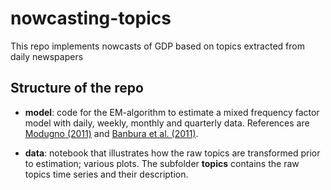 # nowcasting-topics
This repo implements nowcasts of GDP based on topics extracted from daily newspapers

## Structure of the repo

- **model**: code for the EM-algorithm to estimate a mixed frequency factor model with daily, weekly, monthly and quarterly data. References are [Modugno (2011)](https://ideas.repec.org/p/ecb/ecbwps/20111324.html) and [Banbura et al. (2011)](https://ideas.repec.org/p/red/sed012/555.html). 

- **data**: notebook that illustrates how the raw topics are transformed prior to estimation; various plots. The subfolder **topics** contains the raw topics time series and their description. 

